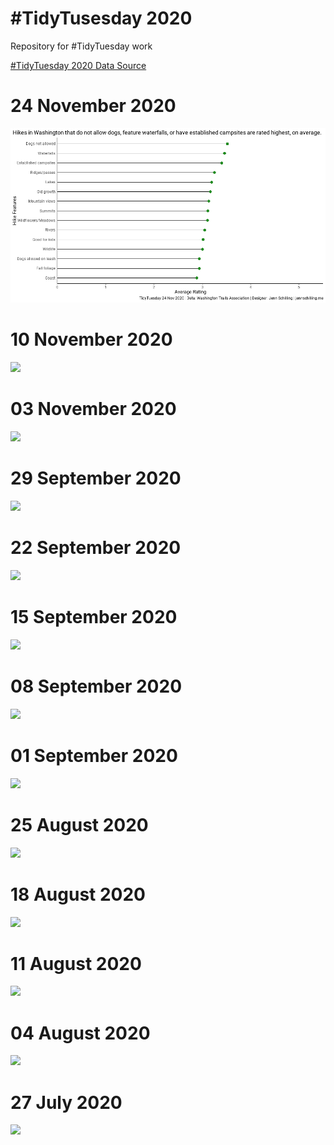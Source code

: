 # #TidyTusesday 2020
Repository for #TidyTuesday work

[#TidyTuesday 2020 Data Source](https://github.com/rfordatascience/tidytuesday/tree/master/data/2020)

# 24 November 2020
![](https://github.com/jennschilling/tidytusesday/blob/master/2020-11-24/washington_hikes.png)

# 10 November 2020
![](https://github.com/jennschilling/tidytusesday/blob/master/2020-11-10/landline_v_mobile.gif)

# 03 November 2020
![](https://github.com/jennschilling/tidytusesday/blob/master/2020-11-03/ikea_category_prices.png)

# 29 September 2020
![](https://github.com/jennschilling/tidytusesday/blob/master/2020-09-29/worldwide_sales.png)

# 22 September 2020
![](https://github.com/jennschilling/tidytusesday/blob/master/2020-09-22/first_ascents.png)

# 15 September 2020
![](https://github.com/jennschilling/tidytusesday/blob/master/2020-09-15/k12_spend_per_child.png)

# 08 September 2020
![](https://github.com/jennschilling/tidytusesday/blob/master/2020-09-08/friends_seasons.gif)

#  01 September 2020
![](https://github.com/jennschilling/tidytusesday/blob/master/2020-09-01/banana.yield.png)

# 25 August 2020
![](https://github.com/jennschilling/tidytusesday/blob/master/2020-08-25/chopped.png)

# 18 August 2020
![](https://github.com/jennschilling/tidytusesday/blob/master/2020-08-18/extinct.plants.png)

# 11 August 2020
![](https://github.com/jennschilling/tidytusesday/blob/master/2020-08-11/avatar.ratings.characters.png)

# 04 August 2020

![](https://github.com/jennschilling/tidytusesday/blob/master/2020-08-04/top10_european_energy.png)

# 27 July 2020

![](https://github.com/jennschilling/tidytusesday/blob/master/2020-07-28/tidytuesday-palmerpenguins.png)
